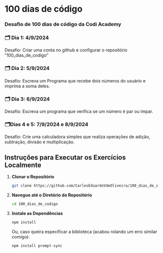 # 100 dias de código
### Desafio de 100 dias de código da Codi Academy

### 🗂️ Dia 1: 4/9/2024
Desafio: Criar uma conta no github e configurar o repositório “100_dias_de_codigo”

### 🗂️ Dia 2: 5/9/2024
Desafio: Escreva um Programa que recebe dois números do usuário e imprima a soma deles.

### 🗂️ Dia 3: 6/9/2024
Desafio: Escreva um programa que verifica se um número é par ou ímpar.

### 🗂️Dias 4 e 5: 7/9/2024 e 8/9/2024
Desafio: Crie uma calculadora simples que realiza operações de adição, subtração, divisão e multiplicação.

## Instruções para Executar os Exercícios Localmente

1. **Clonar o Repositório**
   ```bash
   git clone https://github.com/CarlosEduardoVdeOliveira/100_dias_de_codigo.git
   ```

 2. **Navegue até o Diretório do Repositório**
    ```bash
    cd 100_dias_de_codigo
    ```

 3. **Instale as Dependências**
    ```bash
    npm install
    ``` 
    Ou, caso queira especificar a biblioteca (acabou rolando um erro similar comigo):
    ```bash
    npm install prompt-sync
    ```
